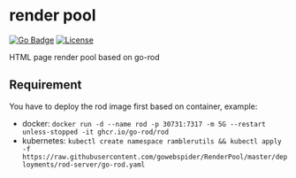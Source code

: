 render pool
===

[![Go Badge](https://img.shields.io/badge/go-v1.18-blue)](https://golang.org/)
[![License](https://img.shields.io/badge/License-Apache%202.0-blue.svg)](https://opensource.org/licenses/Apache-2.0)

HTML page render pool based on go-rod

## Requirement

You have to deploy the rod image first based on container, example:

- docker: `docker run -d --name rod -p 30731:7317 -m 5G --restart unless-stopped -it ghcr.io/go-rod/rod`
- kubernetes: `kubectl create namespace ramblerutils && kubectl apply -f https://raw.githubusercontent.com/gowebspider/RenderPool/master/deployments/rod-server/go-rod.yaml`